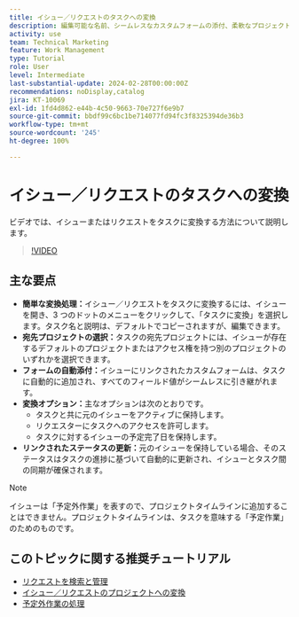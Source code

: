 ```yaml
---
title: イシュー／リクエストのタスクへの変換
description: 編集可能な名前、シームレスなカスタムフォームの添付、柔軟なプロジェクト選択、変換オプション、同期されたステータス更新により、Workfront で簡単にタスクにイシューを変換し、ワークフローを効率化します。
activity: use
team: Technical Marketing
feature: Work Management
type: Tutorial
role: User
level: Intermediate
last-substantial-update: 2024-02-28T00:00:00Z
recommendations: noDisplay,catalog
jira: KT-10069
exl-id: 1fd4d862-e44b-4c50-9663-70e727f6e9b7
source-git-commit: bbdf99c6bc1be714077fd94fc3f8325394de36b3
workflow-type: tm+mt
source-wordcount: '245'
ht-degree: 100%

---
```


# イシュー／リクエストのタスクへの変換

ビデオでは、イシューまたはリクエストをタスクに変換する方法について説明します。

>[!VIDEO](https://video.tv.adobe.com/v/3427605/?quality=12&learn=on&enablevpops=1)

## 主な要点

* **簡単な変換処理：**&#x200B;イシュー／リクエストをタスクに変換するには、イシューを開き、3 つのドットのメニューをクリックして、「タスクに変換」を選択します。タスク名と説明は、デフォルトでコピーされますが、編集できます。
* **宛先プロジェクトの選択：**&#x200B;タスクの宛先プロジェクトには、イシューが存在するデフォルトのプロジェクトまたはアクセス権を持つ別のプロジェクトのいずれかを選択できます。
* **フォームの自動添付：**&#x200B;イシューにリンクされたカスタムフォームは、タスクに自動的に追加され、すべてのフィールド値がシームレスに引き継がれます。
* **変換オプション：**&#x200B;主なオプションは次のとおりです。
   * タスクと共に元のイシューをアクティブに保持します。
   * リクエスターにタスクへのアクセスを許可します。
   * タスクに対するイシューの予定完了日を保持します。
* **リンクされたステータスの更新：**&#x200B;元のイシューを保持している場合、そのステータスはタスクの進捗に基づいて自動的に更新され、イシューとタスク間の同期が確保されます。


>[!NOTE]
>
>イシューは「予定外作業」を表すので、プロジェクトタイムラインに追加することはできません。プロジェクトタイムラインは、タスクを意味する「予定作業」のためのものです。

## このトピックに関する推奨チュートリアル

* [リクエストを検索と管理](/help/manage-work/issues-requests/find-requests.md)
* [イシュー／リクエストのプロジェクトへの変換](/help/manage-work/issues-requests/create-a-project-from-a-request.md)
* [予定外作業の処理](/help/manage-work/issues-requests/handle-unplanned-work.md)

